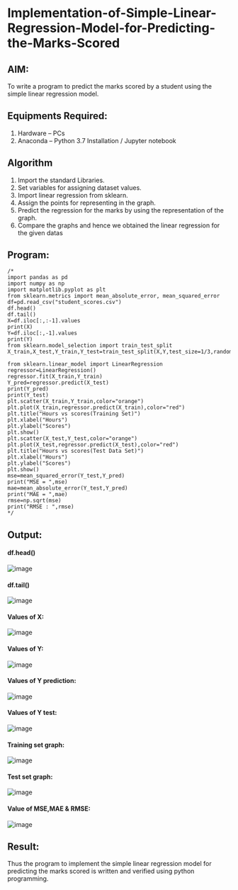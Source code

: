# Implementation-of-Simple-Linear-Regression-Model-for-Predicting-the-Marks-Scored

## AIM:
To write a program to predict the marks scored by a student using the simple linear regression model.

## Equipments Required:
1. Hardware – PCs
2. Anaconda – Python 3.7 Installation / Jupyter notebook

## Algorithm
1. Import the standard Libraries.
2. Set variables for assigning dataset values.
3. Import linear regression from sklearn.
4. Assign the points for representing in the graph.
5. Predict the regression for the marks by using the representation of the graph.
6. Compare the graphs and hence we obtained the linear regression for the given datas

## Program:
```
/*
import pandas as pd
import numpy as np
import matplotlib.pyplot as plt
from sklearn.metrics import mean_absolute_error, mean_squared_error
df=pd.read_csv("student_scores.csv")
df.head()
df.tail()
X=df.iloc[:,:-1].values
print(X)
Y=df.iloc[:,-1].values
print(Y)
from sklearn.model_selection import train_test_split
X_train,X_test,Y_train,Y_test=train_test_split(X,Y,test_size=1/3,random_state=0)

from sklearn.linear_model import LinearRegression
regressor=LinearRegression()
regressor.fit(X_train,Y_train)
Y_pred=regressor.predict(X_test)
print(Y_pred)
print(Y_test)
plt.scatter(X_train,Y_train,color="orange")
plt.plot(X_train,regressor.predict(X_train),color="red")
plt.title("Hours vs scores(Training Set)")
plt.xlabel("Hours")
plt.ylabel("Scores")
plt.show()
plt.scatter(X_test,Y_test,color="orange")
plt.plot(X_test,regressor.predict(X_test),color="red")
plt.title("Hours vs scores(Test Data Set)")
plt.xlabel("Hours")
plt.ylabel("Scores")
plt.show()
mse=mean_squared_error(Y_test,Y_pred)
print("MSE = ",mse)
mae=mean_absolute_error(Y_test,Y_pred)
print("MAE = ",mae)
rmse=np.sqrt(mse)
print("RMSE : ",rmse)
*/
```

## Output:
#### df.head()
![image](https://github.com/mathes6112004/Implementation-of-Simple-Linear-Regression-Model-for-Predicting-the-Marks-Scored/assets/119477782/8933eaf7-cb60-4fd5-8133-8536237ca128)
#### df.tail()
![image](https://github.com/mathes6112004/Implementation-of-Simple-Linear-Regression-Model-for-Predicting-the-Marks-Scored/assets/119477782/21fe3232-3431-4b82-85d5-a07388a8d422)
#### Values of X:
![image](https://github.com/mathes6112004/Implementation-of-Simple-Linear-Regression-Model-for-Predicting-the-Marks-Scored/assets/119477782/947c396a-7e1f-4cb0-8557-a40722d466ca)
#### Values of Y:
![image](https://github.com/mathes6112004/Implementation-of-Simple-Linear-Regression-Model-for-Predicting-the-Marks-Scored/assets/119477782/2dbfc20d-abc2-49d1-9394-efeac2e9ebce)
#### Values of Y prediction:
![image](https://github.com/mathes6112004/Implementation-of-Simple-Linear-Regression-Model-for-Predicting-the-Marks-Scored/assets/119477782/875cce27-8ee8-4710-9188-8d7630797ec3)
#### Values of Y test:
![image](https://github.com/mathes6112004/Implementation-of-Simple-Linear-Regression-Model-for-Predicting-the-Marks-Scored/assets/119477782/083c7c55-1b83-48c7-a4bb-2df59d8f9d9a)
#### Training set graph:
![image](https://github.com/mathes6112004/Implementation-of-Simple-Linear-Regression-Model-for-Predicting-the-Marks-Scored/assets/119477782/169b3119-00a7-41ef-9f7a-db65a2b787b2)
#### Test set graph:
![image](https://github.com/mathes6112004/Implementation-of-Simple-Linear-Regression-Model-for-Predicting-the-Marks-Scored/assets/119477782/f091f5d8-11f5-485c-bf6a-4041ac375b11)
#### Value of MSE,MAE & RMSE:
![image](https://github.com/mathes6112004/Implementation-of-Simple-Linear-Regression-Model-for-Predicting-the-Marks-Scored/assets/119477782/161e3e52-a2a6-4abc-ab20-0904490efbb2)
## Result:
Thus the program to implement the simple linear regression model for predicting the marks scored is written and verified using python programming.
